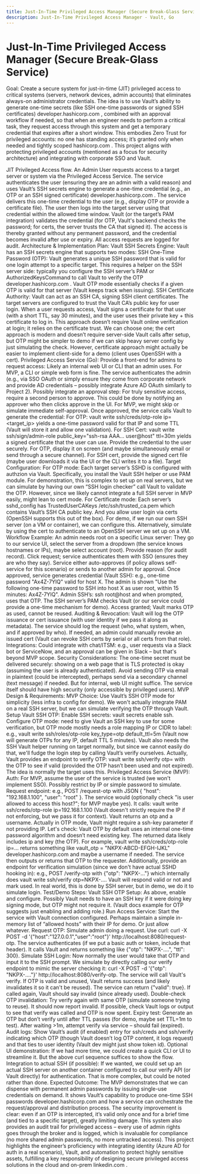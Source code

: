 ```yaml
---
title: Just-In-Time Privileged Access Manager (Secure Break-Glass Service) 
description: Just-In-Time Privileged Access Manager - Vault, Go 
---
```


# Just-In-Time Privileged Access Manager (Secure Break-Glass Service)
Goal: Create a secure system for just-in-time (JIT) privileged access to critical systems (servers, network devices, admin accounts) that eliminates always-on administrator credentials. The idea is to use Vault’s ability to generate one-time secrets (like SSH one-time passwords or signed SSH certificates)
developer.hashicorp.com
, combined with an approval workflow if needed, so that when an engineer needs to perform a critical task, they request access through this system and get a temporary credential that expires after a short window. This embodies Zero Trust for privileged accounts: no one has standing access; it’s granted only when needed and tightly scoped
hashicorp.com
. This project aligns with protecting privileged accounts (mentioned as a focus for security architecture) and integrating with corporate SSO and Vault. 

JIT Privileged Access flow. An Admin User requests access to a target server or system via the Privileged Access Service. The service authenticates the user (ensuring they are an admin with a valid reason) and uses Vault’s SSH secrets engine to generate a one-time credential (e.g., an OTP or an SSH signed certificate)
developer.hashicorp.com
. The service delivers this one-time credential to the user (e.g., display OTP or provide a certificate file). The user then logs into the target server using that credential within the allowed time window. Vault (or the target’s PAM integration) validates the credential (for OTP, Vault's backend checks the password; for certs, the server trusts the CA that signed it). The access is thereby granted without any permanent password, and the credential becomes invalid after use or expiry. All access requests are logged for audit.
Architecture & Implementation Plan:
Vault SSH Secrets Engine: Vault has an SSH secrets engine that supports two modes:
SSH One-Time Password (OTP): Vault generates a unique SSH password that is valid for one login attempt to a specific target. This requires a helper on the SSH server side: typically you configure the SSH server’s PAM or AuthorizedKeysCommand to call Vault to verify the OTP
developer.hashicorp.com
. Vault OTP mode essentially checks if a given OTP is valid for that server (Vault keeps track when issuing).
SSH Certificate Authority: Vault can act as an SSH CA, signing SSH client certificates. The target servers are configured to trust the Vault CA’s public key for user login. When a user requests access, Vault signs a certificate for that user (with a short TTL, say 30 minutes), and the user uses their private key + this certificate to log in. This approach doesn’t require Vault online verification at login; it relies on the certificate trust.
We can choose one; the cert approach is modern and doesn’t require server-side Vault calls after setup, but OTP might be simpler to demo if we can skip heavy server config by just simulating the check. However, certificate approach might actually be easier to implement client-side for a demo (client uses OpenSSH with a cert).
Privileged Access Service (Go): Provide a front-end for admins to request access:
Likely an internal web UI or CLI that an admin uses. For MVP, a CLI or simple web form is fine.
The service authenticates the admin (e.g., via SSO OAuth or simply ensure they come from corporate network and provide AD credentials – possibly integrate Azure AD OAuth similarly to Project 2).
Possibly integrate an approval step: For truly sensitive access, require a second person to approve. This could be done by notifying an approver who then clicks approve in the UI. For MVP, we might skip or simulate immediate self-approval.
Once approved, the service calls Vault to generate the credential:
For OTP: vault write ssh/creds/otp-role ip=<target_ip> yields a one-time password valid for that IP and some TTL (Vault will store it and allow one validation).
For SSH Cert: vault write ssh/sign/admin-role public_key="ssh-rsa AAA... user@host" ttl=30m yields a signed certificate that the user can use.
Provide the credential to the user securely. For OTP, display it on screen (and maybe simultaneously email or send through a secure channel). For SSH cert, provide the signed cert file (maybe user downloads it via the UI or the CLI writes it to a file).
Target Configuration:
For OTP mode: Each target server’s SSHD is configured with authzion via Vault. Specifically, you install the Vault SSH helper or use PAM module. For demonstration, this is complex to set up on real servers, but we can simulate by having our own “SSH login checker” call Vault to validate the OTP. However, since we likely cannot integrate a full SSH server in MVP easily, might lean to cert mode.
For Certificate mode: Each server’s sshd_config has TrustedUserCAKeys /etc/ssh/trusted_ca.pem which contains Vault’s SSH CA public key. And you allow user login via certs (OpenSSH supports this out of the box). For demo, if we run our own SSH server (on a VM or container), we can configure this. Alternatively, simulate by using the cert to authenticate to an OpenSSH server we set up on a VM.
Workflow Example: An admin needs root on a specific Linux server:
They go to our service UI, select the server from a dropdown (the service knows hostnames or IPs), maybe select account (root).
Provide reason (for audit record).
Click request; service authenticates them with SSO (ensures they are who they say).
Service either auto-approves (if policy allows self-service for this scenario) or sends to another admin for approval.
Once approved, service generates credential (Vault SSH): e.g., one-time password "Ax4Z-7YlQ" valid for host X.
The admin is shown "Use the following one-time password to SSH into host X as user root, within 15 minutes: Ax4Z-7YlQ".
Admin SSH’s: ssh root@host and when prompted, uses that OTP. The SSH server’s PAM checks Vault (or our service could provide a one-time mechanism for demo).
Access granted; Vault marks OTP as used, cannot be reused.
Auditing & Revocation: Vault will log the OTP issuance or cert issuance (with user identity if we pass it along as metadata). The service should log the request (who, what system, when, and if approved by who). If needed, an admin could manually revoke an issued cert (Vault can revoke SSH certs by serial or all certs from that role).
Integrations: Could integrate with chat/ITSM: e.g., user requests via a Slack bot or ServiceNow, and an approval can be given in Slack – but that's beyond MVP scope.
Security Considerations: The one-time secret must be delivered securely: showing on a web page that is TLS protected is okay (assuming the user is already authenticated). Avoid sending OTP via email in plaintext (could be intercepted), perhaps send via a secondary channel (text message) if needed. But for internal, web UI might suffice. The service itself should have high security (only accessible by privileged users).
MVP Design & Requirements:
MVP Choice: Use Vault’s SSH OTP mode for simplicity (less infra to config for demo). We won't actually integrate PAM on a real SSH server, but we can simulate verifying the OTP through Vault.
Setup Vault SSH OTP: Enable SSH secrets: vault secrets enable ssh. Configure OTP mode: need to give Vault an SSH key to use for some verification, but OTP mode mostly needs a role mapping IP or CIDR to label:
e.g., vault write ssh/roles/otp-role key_type=otp default_ttl=5m (Vault now will generate OTPs for any IP, default TTL 5 minutes).
Vault also needs the SSH Vault helper running on target normally, but since we cannot easily do that, we'll fudge the login step by calling Vault’s verify ourselves.
Actually, Vault provides an endpoint to verify OTP: vault write ssh/verify otp=<otp> with the OTP to see if valid (provided the OTP hasn’t been used and not expired). The idea is normally the target uses this.
Privileged Access Service (MVP):
Auth: For MVP, assume the user of the service is trusted (we won't implement SSO). Possibly restrict by IP or simple password to simulate.
Request endpoint: e.g., POST /request-otp with JSON { "host": "192.168.1.100", "user": "root" }. The service would (optionally check "is user allowed to access this host?"; for MVP maybe yes).
It calls: vault write ssh/creds/otp-role ip=192.168.1.100 (Vault doesn't strictly require the IP if not enforcing, but we pass it for context). Vault returns an otp and a username. Actually in OTP mode, Vault might require a ssh-key parameter if not providing IP. Let's check: Vault OTP by default uses an internal one-time password algorithm and doesn’t need existing key.
The returned data likely includes ip and key (the OTP). For example, vault write ssh/creds/otp-role ip=... returns something like vault_otp = "NKPX-ABCD-EFGH-IJKL"
developer.hashicorp.com
 and maybe a username if needed.
The service then outputs or returns that OTP to the requester.
Additionally, provide an endpoint for verification simulation (since we don't have actual SSHD hooking in): e.g., POST /verify-otp with {"otp": "NKPX-..."} which internally does vault write ssh/verify otp=NKPX-.... Vault will respond valid or not and mark used. In real world, this is done by SSH server, but in demo, we do it to simulate login.
Test/Demo Steps:
Vault SSH OTP Setup: As above, enable and configure. Possibly Vault needs to have an SSH key if it were doing key signing mode, but OTP might not require it. (Vault docs example for OTP suggests just enabling and adding role.)
Run Access Service: Start the service with Vault connection configured. Perhaps maintain a simple in-memory list of “allowed hosts” with their IP for demo. Or just allow whatever.
Request OTP: Simulate admin doing a request. Use curl: curl -X POST -d '{"host":"127.0.0.1","user":"root"}' http://localhost:8080/request-otp. The service authenticates (if we put a basic auth or token, include that header). It calls Vault and returns something like {"otp": "NKPX-....", "ttl": 300}.
Simulate SSH Login: Now normally the user would take that OTP and input it to the SSH prompt. We simulate by directly calling our verify endpoint to mimic the server checking it:
curl -X POST -d '{"otp": "NKPX-...."}' http://localhost:8080/verify-otp.
The service will call Vault's verify. If OTP is valid and unused, Vault returns success (and likely invalidates it so it can't be reused). The service can return {"valid": true}. If called again, Vault should say invalid (since already used).
Double-check OTP invalidation: Try verify again with same OTP (simulate someone trying to reuse). It should now report invalid. If possible, check Vault logs or output to see that verify was called and OTP is now spent.
Expiry test: Generate an OTP but don’t verify until after TTL passes (for demo, maybe set TTL=1m to test). After waiting >1m, attempt verify via service – should fail (expired).
Audit logs: Show Vault’s audit (if enabled) entry for ssh/creds and ssh/verify indicating which OTP (though Vault doesn’t log OTP content, it logs request) and that ties to user identity (Vault dev might just show token id).
Optional UI demonstration: If we had more time, we could create a quick CLI or UI to streamline it. But the above curl sequence suffices to show the flow.
Integration to actual SSH (if possible): If we wanted, we could set up an actual SSH server on another container configured to call our verify API (or Vault directly) for authentication. That is more complex, but could be noted rather than done.
Expected Outcome: The MVP demonstrates that we can dispense with permanent admin passwords by issuing single-use credentials on demand. It shows Vault’s capability to produce one-time SSH passwords
developer.hashicorp.com
 and how a service can orchestrate the request/approval and distribution process. The security improvement is clear: even if an OTP is intercepted, it’s valid only once and for a brief time (and tied to a specific target), greatly limiting damage. This system also provides an audit trail for privileged access – every use of admin rights goes through the broker and is logged, which is invaluable for compliance (no more shared admin passwords, no more untracked access). This project highlights the engineer’s proficiency with integrating identity (Azure AD for auth in a real scenario), Vault, and automation to protect highly sensitive assets, fulfilling a key responsibility of designing secure privileged access solutions in the cloud and on-prem
linkedin.com
.